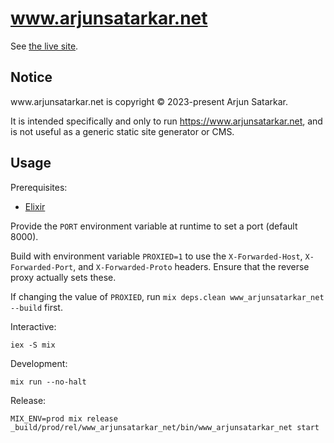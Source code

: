 # www.arjunsatarkar.net

See [the live site](https://www.arjunsatarkar.net/).

## Notice

<span>www</span>.<span>arjunsatarkar</span>.<span>net</span> is copyright © 2023-present Arjun Satarkar.

It is intended specifically and only to run https://www.arjunsatarkar.net, and is not useful as a generic static site
generator or CMS.

## Usage

Prerequisites:
- [Elixir](https://elixir-lang.org/)

Provide the `PORT` environment variable at runtime to set a port (default 8000).

Build with environment variable `PROXIED=1` to use the `X-Forwarded-Host`, `X-Forwarded-Port`, and `X-Forwarded-Proto`
headers. Ensure that the reverse proxy actually sets these.

If changing the value of `PROXIED`, run `mix deps.clean www_arjunsatarkar_net --build` first.

Interactive:
```
iex -S mix
```

Development:
```
mix run --no-halt
```

Release:
```
MIX_ENV=prod mix release
_build/prod/rel/www_arjunsatarkar_net/bin/www_arjunsatarkar_net start
```
